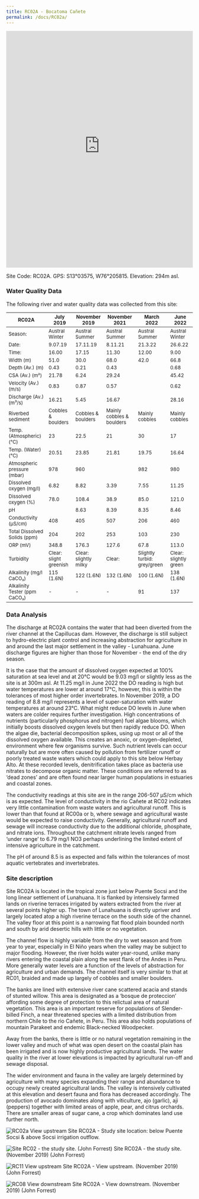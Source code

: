 ```yaml
---
title: RC02A - Bocatoma Cañete
permalink: /docs/RC02a/
---
```

<style scoped>
table {
  font-size: 13px;
}
</style>
<iframe width="100%" height="640" allowfullscreen style="border-style:none;" src="https://cavep-undc-hosting.netlify.com/sites/RC02a/app-files/"></iframe>


Site Code: RC02A.  GPS: S13°03575, W76°205815. Elevation:
294m asl.


### Water Quality Data

The following river and water quality data was collected from this site:


|     RC02A                            |     July 2019                   |     November 2019              |     November 2021                |     March 2022                       |     June 2022                |
|--------------------------------------|---------------------------------|--------------------------------|----------------------------------|--------------------------------------|------------------------------|
|     Season:                          |     Austral Winter              |     Austral Summer             |     Austral Summer               |     Austral Summer                   |     Austral Winter           |
|     Date:                            |     9.07.19                   |     17.11.19                 |     8.11.21                    |     21.3.22                        |     26.6.22                  |
|     Time:                            |     16.00                       |     17.15                      |     11.30                        |     12.00                            |     9.00                     |
|     Width (m)                        |     51.0                        |     30.0                       |     68.0                         |     42.0                             |     66.8                     |
|     Depth (Av.) (m)                  |     0.43                        |     0.21                       |     0.43                         |                                      |     0.68                     |
|     CSA (Av.) (m²)                   |     21.78                       |     6.24                       |     29.24                        |                                      |     45.42                    |
|     Velocity (Av.) (m/s)             |     0.83                        |     0.87                       |     0.57                         |                                      |     0.62                     |
|     Discharge (Av.) (m³/s)           |     16.21                       |     5.45                       |     16.67                        |                                      |     28.16                    |
|     Riverbed sediment                |     Cobbles & boulders          |     Cobbles & boulders         |     Mainly cobbles & boulders    |     Mainly cobbles                   |     Mainly cobbles           |
|     Temp. (Atmospheric) (°C)         |     23                          |     22.5                       |     21                           |     30                               |     17                       |
|     Temp. (Water) (°C)               |     20.51                       |     23.85                      |     21.81                        |     19.75                            |     16.64                    |
|     Atmospheric pressure (mbar)      |     978                         |     960                        |                                  |     982                              |     980                      |
|     Dissolved oxygen (mg/l)          |     6.82                        |     8.82                       |     3.39                         |     7.55                             |     11.25                    |
|     Dissolved oxygen (%)             |     78.0                        |     108.4                      |     38.9                         |     85.0                             |     121.0                    |
|     pH                               |                                 |     8.63                       |     8.39                         |     8.35                             |     8.46                     |
|     Conductivity (µS/cm)             |     408                         |     405                        |     507                          |     206                              |     460                      |
|     Total Dissolved Solids (ppm)     |     204                         |     202                        |     253                          |     103                              |     230                      |
|     ORP (mV)                         |     348.8                       |     176.3                      |     127.6                        |     67.8                             |     113.0                    |
|     Turbidity                        |     Clear:   slight greenish    |     Clear:   slightly milky    |     Clear:                       |     Slightly   turbid: grey/green    |     Clear: slightly green    |
|     Alkalinity (mg/l CaCO₃)          |     115 (1.6N)                  |     122 (1.6N)                 |     132 (1.6N)                   |     100 (1.6N)                       |     138 (1.6N)               |
|     Alkalinity Tester (ppm CaCO₃)    |     -                           |     -                          |     -                            |     91                               |     137                      |


### Data Analysis
The discharge at RC02A contains the water that had been diverted from the river channel at the Capillucas dam. However, the discharge is still subject to  hydro-electric plant control and increasing abstraction for agriculture in and around the last major settlement in the valley - Lunahuana. June discharge figures are higher than those for November - the end of the dry season.

It is the case that the amount of dissolved oxygen expected at 100% saturation at sea level and at 20°C would be 9.03 mg/l or slightly less as the site is at 300m asl. At 11.25 mg/l in June 2022 the DO reading is high but water temperatures are lower at around 17°C, however, this is within the tolerances of most higher order invertebrates. In November 2019, a DO reading of 8.8 mg/l represents a level of super-saturation with water temperatures at around 23°C. What might reduce DO levels in June when waters are colder requires further investigation. High concentrations of nutrients (particularly phosphorus and nitrogen) fuel algae blooms, which initially boosts dissolved oxygen levels but then rapidly reduce DO. When the algae die, bacterial decomposition spikes, using up most or all of the dissolved oxygen available. This creates an anoxic, or oxygen-depleted, environment where few organisms survive. Such nutrient levels can occur naturally but are more often caused by pollution from fertilizer runoff or poorly treated waste waters which could apply to this site below Herbay Alto. At these recorded levels, denitrification takes place as bacteria use nitrates to decompose organic matter. These conditions are referred to as ‘dead zones’ and are often found near larger human populations in estuaries and coastal zones. 

The conductivity readings at this site are in the range 206-507 µS/cm which is as expected. The level of conductivity in the rio Cañete at RC02 indicates very little contamination from waste waters and agricultural runoff. This is lower than that found at RC00a or b, where sewage and agricultural waste would be expected to raise conductivity. Generally, agricultural runoff and sewage will increase conductivity due to the additional chloride, phosphate, and nitrate ions. Throughout the catchment nitrate levels ranged from ‘under range’ to 6.79 mg/l NO3 perhaps underlining the limited extent of intensive agriculture in the catchment.

The pH of around 8.5 is as expected and falls within the tolerances of most aquatic vertebrates and invertebrates.


### Site description
Site RC02A is located in the tropical zone just below Puente Socsi and the long linear settlement of Lunahuana. It is flanked by intensively farmed lands on riverine terraces irrigated by waters extracted from the river at several points higher up. The town of Lunahuana is directly upriver and largely located atop a high riverine terrace on the south side of the channel. The valley floor at this point is a narrowing flat flood plain bounded north and south by arid desertic hills with little or no vegetation.

The channel flow is highly variable from the dry to wet season and from year to year, especially in El Niño years when the valley may be subject to major  flooding. However, the river holds water year-round, unlike many rivers entering the coastal plain along the west flank of the Andes in Peru. More generally water levels are a function of the levels of abstraction for agriculture and urban demands. The channel itself is very similar to that at RC01, braided and made up largely of cobbles and smaller boulders. 

The banks are lined with extensive river cane scattered acacia and stands of stunted willow. This area is designated as a ‘bosque de proteccion’ affording some degree of protection to this relictual area of natural vegetation. This area is an important reserve for populations of Slender-billed Finch, a near threatened species with a limited distribution from northern Chile to the rio Cañete, in Peru. This area also holds populations of mountain Parakeet and endemic Black-necked Woodpecker. 

Away from the banks, there is little or no natural vegetation remaining in the lower valley and much of what was open desert on the coastal plain has been irrigated and is now highly productive agricultural lands. The water quality in the river at lower elevations is impacted by agricultural run-off and sewage disposal. 

The wider environment and fauna in the valley are largely determined by agriculture with many species expanding their range and abundance to occupy newly created agricultural lands. The valley is intensively cultivated at this elevation and desert fauna and flora has decreased accordingly. The production of avocado dominates along with viticulture, ajo (garlic), aji (peppers) together with limited areas of apple, pear, and citrus orchards. There are smaller areas of sugar cane, a crop which dominates land use further north. 


![RC02a View upstream](/assets/SiteDescriptions/RC02/RC02aBelowPuenteSocsi.jpg)
Site RC02A - Study site location: below Puente Socsi & above Socsi irrigation outflow.


![Site RC02 - the study site. (John Forrest)](/assets/SiteDescriptions/RC02/RC02Studysite.JPG)
Site RC02A - the study site.  (November 2019) (John Forrest)


![RC11 View upstream](/assets/SiteDescriptions/RC02/RC02Viewupstream.JPG)
Site RC02A - View upstream.  (November 2019) (John Forrest)


![RC08 View downstream](/assets/SiteDescriptions/RC02/RC02Viewdownstream.JPG)
Site RC02A - View downstream.  (November 2019) (John Forrest)

